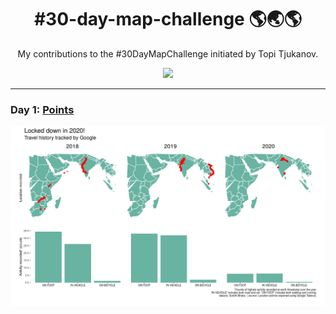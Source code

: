 <h1 align="center">
#30-day-map-challenge 🌎🌏🌎
</h1>

<div align="center">

My contributions to the #30DayMapChallenge initiated by Topi Tjukanov.

![](https://raw.githubusercontent.com/tjukanovt/30DayMapChallenge/master/images/map_challenge_themes_2020.jpg)

</div>

***

### Day 1: [Points](https://github.com/surbhi-bh/30-day-map-challenge/blob/main/VIZ/day1_points_googlelocation.png)

![](https://github.com/surbhi-bh/30-day-map-challenge/blob/main/VIZ/day1_points_googlelocation.png)
